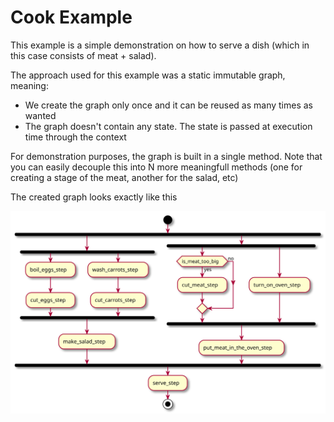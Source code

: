 # Cook Example

This example is a simple demonstration on how to serve a dish (which in this case consists of meat + salad).

The approach used for this example was a static immutable graph, meaning:
- We create the graph only once and it can be reused as many times as wanted
- The graph doesn't contain any state. The state is passed at execution time through the context

For demonstration purposes, the graph is built in a single method. Note that you can easily decouple this into N more meaningfull methods (one for creating a stage of the meat, another for the salad, etc)

The created graph looks exactly like this

![](template.svg)